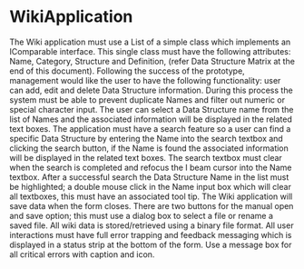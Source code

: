 # WikiApplication
The Wiki application must use a List of a simple class which implements an IComparable interface. This single class must have the following attributes: Name, Category, Structure and Definition, (refer Data Structure Matrix at the end of this document). Following the success of the prototype, management would like the user to have the following functionality: user can add, edit and delete Data Structure information. During this process the system must be able to prevent duplicate Names and filter out numeric or special character input. The user can select a Data Structure name from the list of Names and the associated information will be displayed in the related text boxes. The application must have a search feature so a user can find a specific Data Structure by entering the Name into the search textbox and clicking the search button, if the Name is found the associated information will be displayed in the related text boxes. The search textbox must clear when the search is completed and refocus the I beam cursor into the Name textbox. After a successful search the Data Structure Name in the list must be highlighted; a double mouse click in the Name input box which will clear all textboxes, this must have an associated tool tip. The Wiki application will save data when the form closes. There are two buttons for the manual open and save option; this must use a dialog box to select a file or rename a saved file. All wiki data is stored/retrieved using a binary file format. All user interactions must have full error trapping and feedback messaging which is displayed in a status strip at the bottom of the form. Use a message box for all critical errors with caption and icon.
